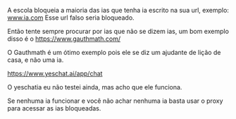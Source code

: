 A escola bloqueia a maioria das ias que tenha ia escrito na sua url, exemplo:
www.ia.com
Esse url falso seria bloqueado. 

Então tente sempre procurar por ias que não se dizem ias, um bom exemplo disso é o https://www.gauthmath.com/

O Gauthmath é um ótimo exemplo pois ele se diz um ajudante de lição de casa, e não uma ia.

https://www.yeschat.ai/app/chat

O yeschatia eu não testei ainda, mas acho que ele funciona.

Se nenhuma ia funcionar e você não achar nenhuma ia basta usar o proxy para acessar as ias bloqueadas.
